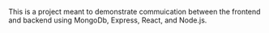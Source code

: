 This is a project meant to demonstrate commuication between the frontend and backend using MongoDb, Express, React, and Node.js.
